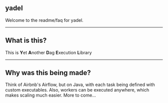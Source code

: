 ## yadel

Welcome to the readme/faq for yadel.


***

## What is this?

This is **Y**et **A**nother **D**ag **E**xecution **L**ibrary
 

***


## Why was this being made?

Think of Airbnb's Airflow, but on Java, with each task being defined with custom executables. Also, workers can be executed anywhere, which makes scaling much easier. More to come...
 
